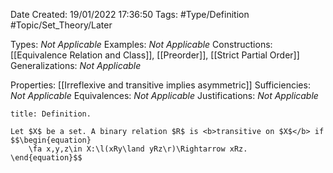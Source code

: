 <div class="topSpace"></div>

Date Created: 19/01/2022 17:36:50
Tags: #Type/Definition #Topic/Set_Theory/Later

Types: <i>Not Applicable</i>
Examples: <i>Not Applicable</i> 
Constructions: [[Equivalence Relation and Class]], [[Preorder]], [[Strict Partial Order]]
Generalizations: <i>Not Applicable</i>

Properties: [[Irreflexive and transitive implies asymmetric]]
Sufficiencies: <i>Not Applicable</i>
Equivalences: <i>Not Applicable</i>
Justifications: <i>Not Applicable</i>

``` ad-Definition
title: Definition.

Let $X$ be a set. A binary relation $R$ is <b>transitive on $X$</b> if
$$\begin{equation}
    \fa x,y,z\in X:\l(xRy\land yRz\r)\Rightarrow xRz.
\end{equation}$$

```
